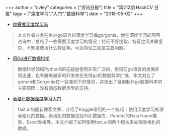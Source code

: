 +++
author = "cvley"
categories = ["资讯日报"]
title = "第212期 HackCV 日报"
tags = ["深度学习","入门","数据科学"]
date = "2018-05-02"
+++

- [你需要深度学习吗](https://blog.chewxy.com/2018/03/27/do-you-need-deep-learning/?from=hackcv&hmsr=hackcv.com&utm_medium=hackcv.com&utm_source=hackcv.com)

> 本文作者业务在维护go语言的深度学习库gorgonia，他在深度学习的项目咨询中，总结了一些需要深度学习的情况：特征不好提取、特征之间关联复杂、不知道使用什么特征等，可见特征工程是主要问题。

- [用Go进行数据科学](https://blog.chewxy.com/2017/11/02/go-for-data-science/?from=hackcv&hmsr=hackcv.com&utm_medium=hackcv.com&utm_source=hackcv.com)

> 数据科学领域Python和R无疑是使用非常广泛的，但目前go语言的发展非常迅速，也有越来越多的开发者在支持go的数据科学扩展，本文对比了gonum和Gorgonia在一些准则下的情况，并指出了目前制约go数据科学的主要原因：没有动态数据类型的支持。

- [表格化数据深度学习入门](http://www.fast.ai/2018/04/29/categorical-embeddings/?from=hackcv&hmsr=hackcv.com&utm_medium=hackcv.com&utm_source=hackcv.com)

> fast.ai的最新博客文章，介绍了Kaggle常用的一个技巧：使用深度学习处理表格化的数据。表格化的数据包括SQL数据库、Pandas的DataFrame类型、Excel表格等。本文介绍了如何使用fast.ai的两个模块来处理表格化的数据。

